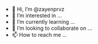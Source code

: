 - 👋 Hi, I’m @zayenprvz
- 👀 I’m interested in ...
- 🌱 I’m currently learning ...
- 💞️ I’m looking to collaborate on ...
- 📫 How to reach me ...

<!---prvzprvz666@gmail.com
zayenprvz/zayenprvz is a ✨ special ✨ repository because its `README.md` (this file) appears on your GitHub profile.
You can click the Preview link to take a look at your changes.
--->
